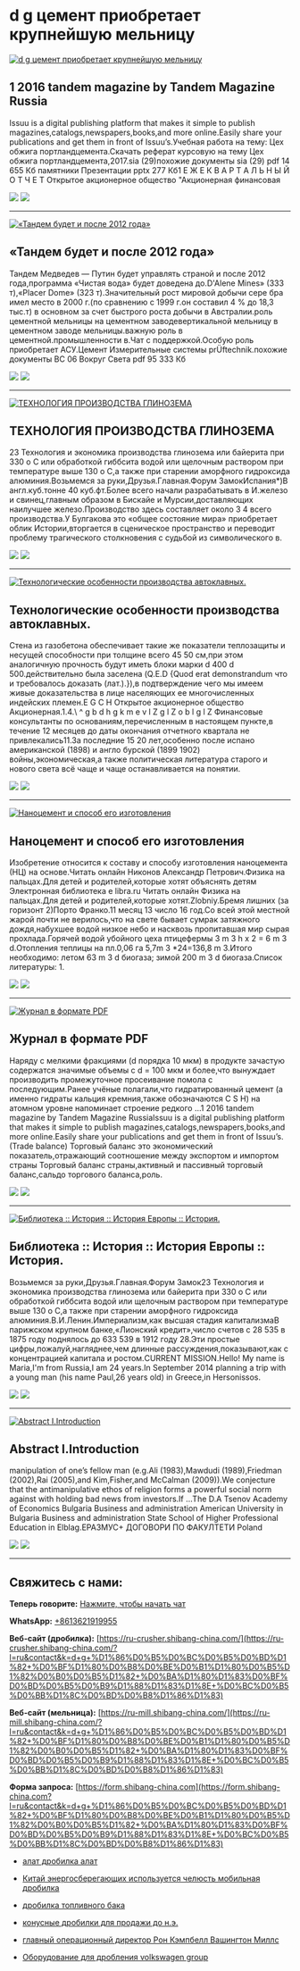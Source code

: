 # d g цемент приобретает крупнейшую мельницу

<a href="https://swt.shibang-china.com/?l=ru&img&k=d+g+%D1%86%D0%B5%D0%BC%D0%B5%D0%BD%D1%82+%D0%BF%D1%80%D0%B8%D0%BE%D0%B1%D1%80%D0%B5%D1%82%D0%B0%D0%B5%D1%82+%D0%BA%D1%80%D1%83%D0%BF%D0%BD%D0%B5%D0%B9%D1%88%D1%83%D1%8E+%D0%BC%D0%B5%D0%BB%D1%8C%D0%BD%D0%B8%D1%86%D1%83" target="_blank">![d g цемент приобретает крупнейшую мельницу](http://static.shibang-china.com/all-800x300/653.jpg)</a>

## 1 2016 tandem magazine by Tandem Magazine Russia
Issuu is a digital publishing platform that makes it simple to publish magazines,catalogs,newspapers,books,and more online.Easily share your publications and get them in front of Issuu’s.Учебная работа на тему: Цех обжига портландцемента.Скачать реферат курсовую на тему Цех обжига портландцемента,2017.sia (29)похожие документы sia (29) pdf 14 655 Кб памятники Презентации pptx 277 Кб1 Е Ж Е К В А Р Т А Л Ь Н Ы Й О Т Ч Е Т Открытое акционерное общество &quot;Акционерная финансовая


<a href="https://whatsapp.shibangsoft.com/WhatsApp.php" target="_blank" title="WhatsApp">![](http://static.shibang-china.com/icon/whatsapp.png)</a> <a href="https://swt.shibang-china.com/?l=ru&icon&k=d+g+%D1%86%D0%B5%D0%BC%D0%B5%D0%BD%D1%82+%D0%BF%D1%80%D0%B8%D0%BE%D0%B1%D1%80%D0%B5%D1%82%D0%B0%D0%B5%D1%82+%D0%BA%D1%80%D1%83%D0%BF%D0%BD%D0%B5%D0%B9%D1%88%D1%83%D1%8E+%D0%BC%D0%B5%D0%BB%D1%8C%D0%BD%D0%B8%D1%86%D1%83" target="_blank">![](http://static.shibang-china.com/icon/chat-ru.png)</a>

---

<a href="https://swt.shibang-china.com/?l=ru&img&k=d+g+%D1%86%D0%B5%D0%BC%D0%B5%D0%BD%D1%82+%D0%BF%D1%80%D0%B8%D0%BE%D0%B1%D1%80%D0%B5%D1%82%D0%B0%D0%B5%D1%82+%D0%BA%D1%80%D1%83%D0%BF%D0%BD%D0%B5%D0%B9%D1%88%D1%83%D1%8E+%D0%BC%D0%B5%D0%BB%D1%8C%D0%BD%D0%B8%D1%86%D1%83" target="_blank">![&#171;Тандем будет и после 2012 года&#187;](http://static.shibang-china.com/all-800x300/1325.jpg)</a>

## &#171;Тандем будет и после 2012 года&#187;
Тандем Медведев — Путин будет управлять страной и после 2012 года,программа &#171;Чистая вода&#187; будет доведена до.D'Alene Mines&#187; (333 т),&#171;Placer Dome&#187; (323 т).Значительный рост мировой добычи сере бра имел место в 2000 г.(по сравнению с 1999 г.он составил 4 % до 18,3 тыс.т) в основном за счет быстрого роста добычи в Австралии.роль цементной мельницы на цементном заводевертикальной мельницу в цементном заводе мельницы.важную роль в цементной.промышленности в.Чат с поддержкой.Особую роль приобретает АСУ.Цемент Измерительные системы pr&#220;ftechnik.похожие документы ВС 06 Вокруг Света pdf 95 333 Кб


<a href="https://whatsapp.shibangsoft.com/WhatsApp.php" target="_blank" title="WhatsApp">![](http://static.shibang-china.com/icon/whatsapp.png)</a> <a href="https://swt.shibang-china.com/?l=ru&icon&k=d+g+%D1%86%D0%B5%D0%BC%D0%B5%D0%BD%D1%82+%D0%BF%D1%80%D0%B8%D0%BE%D0%B1%D1%80%D0%B5%D1%82%D0%B0%D0%B5%D1%82+%D0%BA%D1%80%D1%83%D0%BF%D0%BD%D0%B5%D0%B9%D1%88%D1%83%D1%8E+%D0%BC%D0%B5%D0%BB%D1%8C%D0%BD%D0%B8%D1%86%D1%83" target="_blank">![](http://static.shibang-china.com/icon/chat-ru.png)</a>

---

<a href="https://swt.shibang-china.com/?l=ru&img&k=d+g+%D1%86%D0%B5%D0%BC%D0%B5%D0%BD%D1%82+%D0%BF%D1%80%D0%B8%D0%BE%D0%B1%D1%80%D0%B5%D1%82%D0%B0%D0%B5%D1%82+%D0%BA%D1%80%D1%83%D0%BF%D0%BD%D0%B5%D0%B9%D1%88%D1%83%D1%8E+%D0%BC%D0%B5%D0%BB%D1%8C%D0%BD%D0%B8%D1%86%D1%83" target="_blank">![ТЕХНОЛОГИЯ ПРОИЗВОДСТВА ГЛИНОЗЕМА](http://static.shibang-china.com/all-800x300/678.jpg)</a>

## ТЕХНОЛОГИЯ ПРОИЗВОДСТВА ГЛИНОЗЕМА
23 Технология и экономика производства глинозема или байерита при 330 о С или обработкой гиббсита водой или щелочным раствором при температуре выше 130 о С,а также при старении аморфного гидроксида алюминия.Возьмемся за руки,Друзья.Главная.Форум ЗамокИспания*)В англ.куб.тонне 40 куб.фт.Более всего начали разрабатывать в И.железо и свинец,главным образом в Бискайе и Мурсии,доставляющих наилучшее железо.Производство здесь составляет около 3 4 всего производства.У Булгакова это &#171;общее состояние мира&#187; приобретает облик Истории,вторгается в сценическое пространство и переводит проблему трагического столкновения с судьбой из символического в.


<a href="https://whatsapp.shibangsoft.com/WhatsApp.php" target="_blank" title="WhatsApp">![](http://static.shibang-china.com/icon/whatsapp.png)</a> <a href="https://swt.shibang-china.com/?l=ru&icon&k=d+g+%D1%86%D0%B5%D0%BC%D0%B5%D0%BD%D1%82+%D0%BF%D1%80%D0%B8%D0%BE%D0%B1%D1%80%D0%B5%D1%82%D0%B0%D0%B5%D1%82+%D0%BA%D1%80%D1%83%D0%BF%D0%BD%D0%B5%D0%B9%D1%88%D1%83%D1%8E+%D0%BC%D0%B5%D0%BB%D1%8C%D0%BD%D0%B8%D1%86%D1%83" target="_blank">![](http://static.shibang-china.com/icon/chat-ru.png)</a>

---

<a href="https://swt.shibang-china.com/?l=ru&img&k=d+g+%D1%86%D0%B5%D0%BC%D0%B5%D0%BD%D1%82+%D0%BF%D1%80%D0%B8%D0%BE%D0%B1%D1%80%D0%B5%D1%82%D0%B0%D0%B5%D1%82+%D0%BA%D1%80%D1%83%D0%BF%D0%BD%D0%B5%D0%B9%D1%88%D1%83%D1%8E+%D0%BC%D0%B5%D0%BB%D1%8C%D0%BD%D0%B8%D1%86%D1%83" target="_blank">![Технологические особенности производства автоклавных.](http://static.shibang-china.com/all-800x300/798.jpg)</a>

## Технологические особенности производства автоклавных.
Стена из газобетона обеспечивает такие же показатели теплозащиты и несущей способности при толщине всего 45 50 см,при этом аналогичную прочность будут иметь блоки марки d 400 d 500.действительно была заселена (Q.E.D {Quod erat demonstrandum что и требовалось доказать (лат.).}),в подтверждение чего мы имеем живые доказательства в лице населяющих ее многочисленных индейских племен.E G C H Открытое акционерное общество Акционерная.1.4.\ ^ g b d h g k m e v l Z g l Z o b l g l Z Финансовые консультанты по основаниям,перечисленным в настоящем пункте,в течение 12 месяцев до даты окончания отчетного квартала не привлекались11.За последние 15 20 лет,особенно после испано американской (1898) и англо бурской (1899 1902) войны,экономическая,а также политическая литература старого и нового света всё чаще и чаще останавливается на понятии.


<a href="https://whatsapp.shibangsoft.com/WhatsApp.php" target="_blank" title="WhatsApp">![](http://static.shibang-china.com/icon/whatsapp.png)</a> <a href="https://swt.shibang-china.com/?l=ru&icon&k=d+g+%D1%86%D0%B5%D0%BC%D0%B5%D0%BD%D1%82+%D0%BF%D1%80%D0%B8%D0%BE%D0%B1%D1%80%D0%B5%D1%82%D0%B0%D0%B5%D1%82+%D0%BA%D1%80%D1%83%D0%BF%D0%BD%D0%B5%D0%B9%D1%88%D1%83%D1%8E+%D0%BC%D0%B5%D0%BB%D1%8C%D0%BD%D0%B8%D1%86%D1%83" target="_blank">![](http://static.shibang-china.com/icon/chat-ru.png)</a>

---

<a href="https://swt.shibang-china.com/?l=ru&img&k=d+g+%D1%86%D0%B5%D0%BC%D0%B5%D0%BD%D1%82+%D0%BF%D1%80%D0%B8%D0%BE%D0%B1%D1%80%D0%B5%D1%82%D0%B0%D0%B5%D1%82+%D0%BA%D1%80%D1%83%D0%BF%D0%BD%D0%B5%D0%B9%D1%88%D1%83%D1%8E+%D0%BC%D0%B5%D0%BB%D1%8C%D0%BD%D0%B8%D1%86%D1%83" target="_blank">![Наноцемент и способ его изготовления](http://static.shibang-china.com/all-800x300/1281.jpg)</a>

## Наноцемент и способ его изготовления
Изобретение относится к составу и способу изготовления наноцемента (НЦ) на основе.Читать онлайн Никонов Александр Петрович.Физика на пальцах.Для детей и родителей,которые хотят объяснять детям Электронная библиотека e libra.ru Читать онлайн Физика на пальцах.Для детей и родителей,которые хотят.Zlobniy.Бремя лишних (за горизонт 2)Порто Франко.11 месяц 13 число 16 год.Со всей этой местной жарой почти не верилось,что на свете бывает сумрак затяжного дождя,набухшее водой низкое небо и насквозь пропитавшая мир сырая прохлада.Горячей водой убойного цеха птицефермы 3 m 3 h х 2 = 6 m 3 d.Отопления теплицы на пл.0,06 га 5,7m 3 *24=136,8 m 3.Итого необходимо: летом 63 m 3 d биогаза; зимой 200 m 3 d биогаза.Список литературы: 1.


<a href="https://whatsapp.shibangsoft.com/WhatsApp.php" target="_blank" title="WhatsApp">![](http://static.shibang-china.com/icon/whatsapp.png)</a> <a href="https://swt.shibang-china.com/?l=ru&icon&k=d+g+%D1%86%D0%B5%D0%BC%D0%B5%D0%BD%D1%82+%D0%BF%D1%80%D0%B8%D0%BE%D0%B1%D1%80%D0%B5%D1%82%D0%B0%D0%B5%D1%82+%D0%BA%D1%80%D1%83%D0%BF%D0%BD%D0%B5%D0%B9%D1%88%D1%83%D1%8E+%D0%BC%D0%B5%D0%BB%D1%8C%D0%BD%D0%B8%D1%86%D1%83" target="_blank">![](http://static.shibang-china.com/icon/chat-ru.png)</a>

---

<a href="https://swt.shibang-china.com/?l=ru&img&k=d+g+%D1%86%D0%B5%D0%BC%D0%B5%D0%BD%D1%82+%D0%BF%D1%80%D0%B8%D0%BE%D0%B1%D1%80%D0%B5%D1%82%D0%B0%D0%B5%D1%82+%D0%BA%D1%80%D1%83%D0%BF%D0%BD%D0%B5%D0%B9%D1%88%D1%83%D1%8E+%D0%BC%D0%B5%D0%BB%D1%8C%D0%BD%D0%B8%D1%86%D1%83" target="_blank">![Журнал в формате PDF](http://static.shibang-china.com/all-800x300/476.jpg)</a>

## Журнал в формате PDF
Наряду с мелкими фракциями (d порядка 10 мкм) в продукте зачастую содержатся значимые объемы с d = 100 мкм и более,что вынуждает производить промежуточное просеивание помола с последующим.Ранее учёные полагали,что гидратированный цемент (а именно гидраты кальция кремния,также обозначаются C S H) на атомном уровне напоминает строение редкого …1 2016 tandem magazine by Tandem Magazine RussiaIssuu is a digital publishing platform that makes it simple to publish magazines,catalogs,newspapers,books,and more online.Easily share your publications and get them in front of Issuu’s.(Trade balance) Торговый баланс это экономический показатель,отражающий соотношение между экспортом и импортом страны Торговый баланс страны,активный и пассивный торговый баланс,сальдо торгового баланса,роль.


<a href="https://whatsapp.shibangsoft.com/WhatsApp.php" target="_blank" title="WhatsApp">![](http://static.shibang-china.com/icon/whatsapp.png)</a> <a href="https://swt.shibang-china.com/?l=ru&icon&k=d+g+%D1%86%D0%B5%D0%BC%D0%B5%D0%BD%D1%82+%D0%BF%D1%80%D0%B8%D0%BE%D0%B1%D1%80%D0%B5%D1%82%D0%B0%D0%B5%D1%82+%D0%BA%D1%80%D1%83%D0%BF%D0%BD%D0%B5%D0%B9%D1%88%D1%83%D1%8E+%D0%BC%D0%B5%D0%BB%D1%8C%D0%BD%D0%B8%D1%86%D1%83" target="_blank">![](http://static.shibang-china.com/icon/chat-ru.png)</a>

---

<a href="https://swt.shibang-china.com/?l=ru&img&k=d+g+%D1%86%D0%B5%D0%BC%D0%B5%D0%BD%D1%82+%D0%BF%D1%80%D0%B8%D0%BE%D0%B1%D1%80%D0%B5%D1%82%D0%B0%D0%B5%D1%82+%D0%BA%D1%80%D1%83%D0%BF%D0%BD%D0%B5%D0%B9%D1%88%D1%83%D1%8E+%D0%BC%D0%B5%D0%BB%D1%8C%D0%BD%D0%B8%D1%86%D1%83" target="_blank">![Библиотека :: История :: История Европы :: История.](http://static.shibang-china.com/all-800x300/701.jpg)</a>

## Библиотека :: История :: История Европы :: История.
Возьмемся за руки,Друзья.Главная.Форум Замок23 Технология и экономика производства глинозема или байерита при 330 о С или обработкой гиббсита водой или щелочным раствором при температуре выше 130 о С,а также при старении аморфного гидроксида алюминия.В.И.Ленин.Империализм,как высшая стадия капитализмаВ парижском крупном банке,&#171;Лионский кредит&#187;,число счетов с 28 535 в 1875 году поднялось до 633 539 в 1912 году 28.Эти простые цифры,пожалуй,нагляднее,чем длинные рассуждения,показывают,как с концентрацией капитала и ростом.CURRENT MISSION.Hello! My name is Maria,I'm from Russia,I am 24 years.In September 2014 planning a trip with a young man (his name Paul,26 years old) in Greece,in Hersonissos.


<a href="https://whatsapp.shibangsoft.com/WhatsApp.php" target="_blank" title="WhatsApp">![](http://static.shibang-china.com/icon/whatsapp.png)</a> <a href="https://swt.shibang-china.com/?l=ru&icon&k=d+g+%D1%86%D0%B5%D0%BC%D0%B5%D0%BD%D1%82+%D0%BF%D1%80%D0%B8%D0%BE%D0%B1%D1%80%D0%B5%D1%82%D0%B0%D0%B5%D1%82+%D0%BA%D1%80%D1%83%D0%BF%D0%BD%D0%B5%D0%B9%D1%88%D1%83%D1%8E+%D0%BC%D0%B5%D0%BB%D1%8C%D0%BD%D0%B8%D1%86%D1%83" target="_blank">![](http://static.shibang-china.com/icon/chat-ru.png)</a>

---

<a href="https://swt.shibang-china.com/?l=ru&img&k=d+g+%D1%86%D0%B5%D0%BC%D0%B5%D0%BD%D1%82+%D0%BF%D1%80%D0%B8%D0%BE%D0%B1%D1%80%D0%B5%D1%82%D0%B0%D0%B5%D1%82+%D0%BA%D1%80%D1%83%D0%BF%D0%BD%D0%B5%D0%B9%D1%88%D1%83%D1%8E+%D0%BC%D0%B5%D0%BB%D1%8C%D0%BD%D0%B8%D1%86%D1%83" target="_blank">![Abstract I.Introduction](http://static.shibang-china.com/all-800x300/1212.jpg)</a>

## Abstract I.Introduction
manipulation of one’s fellow man (e.g.Ali (1983),Mawdudi (1989),Friedman (2002),Rai (2005),and Kim,Fisher,and McCalman (2009)).We conjecture that the antimanipulative ethos of religion forms a powerful social norm against with holding bad news from investors.If …The D.A Tsenov Academy of Economics Bulgaria Business and administration American University in Bulgaria Business and administration State School of Higher Professional Education in Elblag.ЕРАЗМУС+ ДОГОВОРИ ПО ФАКУЛТЕТИ Poland

<a href="https://whatsapp.shibangsoft.com/WhatsApp.php" target="_blank" title="WhatsApp">![](http://static.shibang-china.com/icon/whatsapp.png)</a> <a href="https://swt.shibang-china.com/?l=ru&icon&k=d+g+%D1%86%D0%B5%D0%BC%D0%B5%D0%BD%D1%82+%D0%BF%D1%80%D0%B8%D0%BE%D0%B1%D1%80%D0%B5%D1%82%D0%B0%D0%B5%D1%82+%D0%BA%D1%80%D1%83%D0%BF%D0%BD%D0%B5%D0%B9%D1%88%D1%83%D1%8E+%D0%BC%D0%B5%D0%BB%D1%8C%D0%BD%D0%B8%D1%86%D1%83" target="_blank">![](http://static.shibang-china.com/icon/chat-ru.png)</a>

---
## Свяжитесь с нами:

**Теперь говорите:** [Нажмите, чтобы начать чат](https://swt.shibang-china.com?l=ru&contact&k=d+g+%D1%86%D0%B5%D0%BC%D0%B5%D0%BD%D1%82+%D0%BF%D1%80%D0%B8%D0%BE%D0%B1%D1%80%D0%B5%D1%82%D0%B0%D0%B5%D1%82+%D0%BA%D1%80%D1%83%D0%BF%D0%BD%D0%B5%D0%B9%D1%88%D1%83%D1%8E+%D0%BC%D0%B5%D0%BB%D1%8C%D0%BD%D0%B8%D1%86%D1%83)

**WhatsApp:**  [+8613621919955](https://whatsapp.shibangsoft.com/WhatsApp.php)

**Веб-сайт (дробилка):** [https://ru-crusher.shibang-china.com/](https://ru-crusher.shibang-china.com/?l=ru&contact&k=d+g+%D1%86%D0%B5%D0%BC%D0%B5%D0%BD%D1%82+%D0%BF%D1%80%D0%B8%D0%BE%D0%B1%D1%80%D0%B5%D1%82%D0%B0%D0%B5%D1%82+%D0%BA%D1%80%D1%83%D0%BF%D0%BD%D0%B5%D0%B9%D1%88%D1%83%D1%8E+%D0%BC%D0%B5%D0%BB%D1%8C%D0%BD%D0%B8%D1%86%D1%83)

**Веб-сайт (мельница):** [https://ru-mill.shibang-china.com/](https://ru-mill.shibang-china.com/?l=ru&contact&k=d+g+%D1%86%D0%B5%D0%BC%D0%B5%D0%BD%D1%82+%D0%BF%D1%80%D0%B8%D0%BE%D0%B1%D1%80%D0%B5%D1%82%D0%B0%D0%B5%D1%82+%D0%BA%D1%80%D1%83%D0%BF%D0%BD%D0%B5%D0%B9%D1%88%D1%83%D1%8E+%D0%BC%D0%B5%D0%BB%D1%8C%D0%BD%D0%B8%D1%86%D1%83)

**Форма запроса:** [https://form.shibang-china.com](https://form.shibang-china.com?l=ru&contact&k=d+g+%D1%86%D0%B5%D0%BC%D0%B5%D0%BD%D1%82+%D0%BF%D1%80%D0%B8%D0%BE%D0%B1%D1%80%D0%B5%D1%82%D0%B0%D0%B5%D1%82+%D0%BA%D1%80%D1%83%D0%BF%D0%BD%D0%B5%D0%B9%D1%88%D1%83%D1%8E+%D0%BC%D0%B5%D0%BB%D1%8C%D0%BD%D0%B8%D1%86%D1%83)

* [алат дробилка алат](../135/%D0%B0%D0%BB%D0%B0%D1%82%20%D0%B4%D1%80%D0%BE%D0%B1%D0%B8%D0%BB%D0%BA%D0%B0%20%D0%B0%D0%BB%D0%B0%D1%82.md)

* [Китай энергосберегающих используется челюсть мобильная дробилка](../131/%D0%9A%D0%B8%D1%82%D0%B0%D0%B9%20%D1%8D%D0%BD%D0%B5%D1%80%D0%B3%D0%BE%D1%81%D0%B1%D0%B5%D1%80%D0%B5%D0%B3%D0%B0%D1%8E%D1%89%D0%B8%D1%85%20%D0%B8%D1%81%D0%BF%D0%BE%D0%BB%D1%8C%D0%B7%D1%83%D0%B5%D1%82%D1%81%D1%8F%20%D1%87%D0%B5%D0%BB%D1%8E%D1%81%D1%82%D1%8C%20%D0%BC%D0%BE%D0%B1%D0%B8%D0%BB%D1%8C%D0%BD%D0%B0%D1%8F%20%D0%B4%D1%80%D0%BE%D0%B1%D0%B8%D0%BB%D0%BA%D0%B0.md)

* [дробилка топливного бака](../132/%D0%B4%D1%80%D0%BE%D0%B1%D0%B8%D0%BB%D0%BA%D0%B0%20%D1%82%D0%BE%D0%BF%D0%BB%D0%B8%D0%B2%D0%BD%D0%BE%D0%B3%D0%BE%20%D0%B1%D0%B0%D0%BA%D0%B0.md)

* [конусные дробилки для продажи до н.э.](../131/%D0%BA%D0%BE%D0%BD%D1%83%D1%81%D0%BD%D1%8B%D0%B5%20%D0%B4%D1%80%D0%BE%D0%B1%D0%B8%D0%BB%D0%BA%D0%B8%20%D0%B4%D0%BB%D1%8F%20%D0%BF%D1%80%D0%BE%D0%B4%D0%B0%D0%B6%D0%B8%20%D0%B4%D0%BE%20%D0%BD.%D1%8D..md)

* [главный операционный директор Рон Кэмпбелл Вашингтон Миллс](../134/%D0%B3%D0%BB%D0%B0%D0%B2%D0%BD%D1%8B%D0%B9%20%D0%BE%D0%BF%D0%B5%D1%80%D0%B0%D1%86%D0%B8%D0%BE%D0%BD%D0%BD%D1%8B%D0%B9%20%D0%B4%D0%B8%D1%80%D0%B5%D0%BA%D1%82%D0%BE%D1%80%20%D0%A0%D0%BE%D0%BD%20%D0%9A%D1%8D%D0%BC%D0%BF%D0%B1%D0%B5%D0%BB%D0%BB%20%D0%92%D0%B0%D1%88%D0%B8%D0%BD%D0%B3%D1%82%D0%BE%D0%BD%20%D0%9C%D0%B8%D0%BB%D0%BB%D1%81.md)

* [Оборудование для дробления volkswagen group](../134/%D0%9E%D0%B1%D0%BE%D1%80%D1%83%D0%B4%D0%BE%D0%B2%D0%B0%D0%BD%D0%B8%D0%B5%20%D0%B4%D0%BB%D1%8F%20%D0%B4%D1%80%D0%BE%D0%B1%D0%BB%D0%B5%D0%BD%D0%B8%D1%8F%20volkswagen%20group.md)